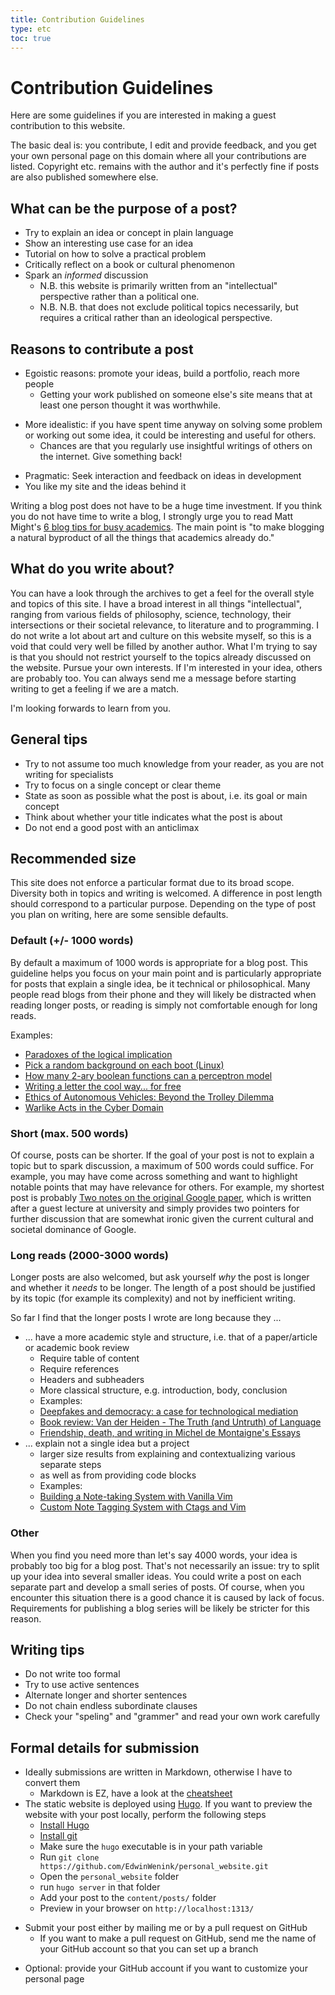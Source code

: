 ```yaml
---
title: Contribution Guidelines
type: etc
toc: true
---
```


# Contribution Guidelines

Here are some guidelines if you are interested in making a guest contribution to this website. 

The basic deal is: you contribute, I edit and provide feedback, and you get your own personal page on this domain where all your contributions are listed.
Copyright etc. remains with the author and it's perfectly fine if posts are also published somewhere else.

## What can be the purpose of a post?

- Try to explain an idea or concept in plain language
- Show an interesting use case for an idea
- Tutorial on how to solve a practical problem
- Critically reflect on a book or cultural phenomenon
- Spark an *informed* discussion
	* N.B. this website is primarily written from an "intellectual" perspective rather than a political one.
	* N.B. N.B. that does not exclude political topics necessarily, but requires a critical rather than an ideological perspective.

## Reasons to contribute a post

- Egoistic reasons: promote your ideas, build a portfolio, reach more people
	* Getting your work published on someone else's site means that at least one person thought it was worthwhile. 
* More idealistic: if you have spent time anyway on solving some problem or working out some idea, it could be interesting and useful for others.
	* Chances are that you regularly use insightful writings of others on the internet. Give something back!
- Pragmatic: Seek interaction and feedback on ideas in development
- You like my site and the ideas behind it

Writing a blog post does not have to be a huge time investment. 
If you think you do not have time to write a blog, I strongly urge you to read Matt Might's [6 blog tips for busy academics](http://matt.might.net/articles/how-to-blog-as-an-academic/). 
The main point is "to make blogging a natural byproduct of all the things that academics already do."

## What do you write about?

You can have a look through the archives to get a feel for the overall style and topics of this site.
I have a broad interest in all things "intellectual", ranging from various fields of philosophy, science, technology, their intersections or their societal relevance, to literature and to programming.
I do not write a lot about art and culture on this website myself, so this is a void that could very well be filled by another author.
What I'm trying to say is that you should not restrict yourself to the topics already discussed on the website.
Pursue your own interests.
If I'm interested in your idea, others are probably too.
You can always send me a message before starting writing to get a feeling if we are a match. 

I'm looking forwards to learn from you.

## General tips

- Try to not assume too much knowledge from your reader, as you are not writing for specialists
- Try to focus on a single concept or clear theme
- State as soon as possible what the post is about, i.e. its goal or main concept
- Think about whether your title indicates what the post is about
- Do not end a good post with an anticlimax

## Recommended size 

This site does not enforce a particular format due to its broad scope. 
Diversity both in topics and writing is welcomed.
A difference in post length should correspond to a particular purpose.
Depending on the type of post you plan on writing, here are some sensible defaults.

### Default (+/- 1000 words)

By default a maximum of 1000 words is appropriate for a blog post. 
This guideline helps you focus on your main point and is particularly appropriate for posts that explain a single idea, be it technical or philosophical. 
Many people read blogs from their phone and they will likely be distracted when reading longer posts, or reading is simply not comfortable enough for long reads.

Examples: 

- [Paradoxes of the logical implication](https://www.edwinwenink.xyz/posts/26-paradoxes_of_implication/)
- [Pick a random background on each boot (Linux)](https://www.edwinwenink.xyz/posts/40-arch_background/)
- [How many 2-ary boolean functions can a perceptron model](https://www.edwinwenink.xyz/posts/39-perceptron_boolean_functions/)
- [Writing a letter the cool way... for free](https://www.edwinwenink.xyz/posts/10-writing_letters_cool_and_free/)
- [Ethics of Autonomous Vehicles: Beyond the Trolley Dilemma](https://www.edwinwenink.xyz/posts/25-ethics_autonomous_driving/)
- [Warlike Acts in the Cyber Domain](https://www.edwinwenink.xyz/posts/24-war_terrorism_cyberdomain/)

### Short (max. 500 words)

Of course, posts can be shorter. 
If the goal of your post is not to explain a topic but to spark discussion, a maximum of 500 words could suffice.
For example, you may have come across something and want to highlight notable points that may have relevance for others. For example, my shortest post is probably [Two notes on the original Google paper](https://www.edwinwenink.xyz/posts/22-note_on_google_paper/), which is written after a guest lecture at university and simply provides two pointers for further discussion that are somewhat ironic given the current cultural and societal dominance of Google.

### Long reads (2000-3000 words)

Longer posts are also welcomed, but ask yourself *why* the post is longer and whether it *needs* to be longer.
The length of a post should be justified by its topic (for example its complexity) and not by inefficient writing.

So far I find that the longer posts I wrote are long because they ...

- ... have a more academic style and structure, i.e. that of a paper/article or academic book review
	* Require table of content
	* Require references
	* Headers and subheaders
	* More classical structure, e.g. introduction, body, conclusion
	* Examples:
	- [Deepfakes and democracy: a case for technological mediation ](https://www.edwinwenink.xyz/posts/37-deepfakes/)
	* [Book review: Van der Heiden - The Truth (and Untruth) of Language ](https://www.edwinwenink.xyz/posts/36-review_vanderheiden2010/)
	* [Friendship, death, and writing in Michel de Montaigne's Essays ](https://www.edwinwenink.xyz/posts/34-friendship_montaigne/)
- ... explain not a single idea but a project
	* larger size results from explaining and contextualizing various separate steps
	* as well as from providing code blocks
	* Examples:
	* [Building a Note-taking System with Vanilla Vim](https://www.edwinwenink.xyz/posts/42-vim_notetaking/)
	* [Custom Note Tagging System with Ctags and Vim](https://www.edwinwenink.xyz/posts/43-notes_tagging/)

### Other

When you find you need more than let's say 4000 words, your idea is probably too big for a blog post. 
That's not necessarily an issue: try to split up your idea into several smaller ideas. 
You could write a post on each separate part and develop a small series of posts. 
Of course, when you encounter this situation there is a good chance it is caused by lack of focus. 
Requirements for publishing a blog series will be likely be stricter for this reason.

## Writing tips

- Do not write too formal
- Try to use active sentences
- Alternate longer and shorter sentences
- Do not chain endless subordinate clauses
- Check your "speling" and "grammer" and read your own work carefully

## Formal details for submission

- Ideally submissions are written in Markdown, otherwise I have to convert them
	* Markdown is EZ, have a look at the [cheatsheet](https://github.com/adam-p/markdown-here/wiki/Markdown-Cheatsheet)
- The static website is deployed using [Hugo](https://gohugo.io/). If you want to preview the website with your post locally, perform the following steps
	* [Install Hugo](https://gohugo.io/getting-started/installing)
	* [Install git](https://git-scm.com/book/en/v2/Getting-Started-Installing-Git)
	* Make sure the `hugo` executable is in your path variable
	* Run `git clone https://github.com/EdwinWenink/personal_website.git`
	* Open the `personal_website` folder
	* run `hugo server` in that folder
	* Add your post to the `content/posts/` folder 
	* Preview in your browser on `http://localhost:1313/`
* Submit your post either by mailing me or by a pull request on GitHub
	* If you want to make a pull request on GitHub, send me the name of your GitHub account so that you can set up a branch
- Optional: provide your GitHub account if you want to customize your personal page

